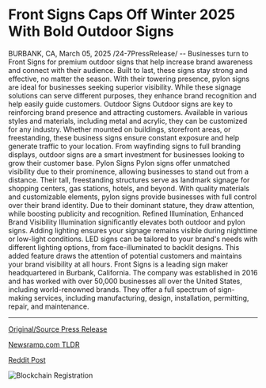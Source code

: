 # Front Signs Caps Off Winter 2025 With Bold Outdoor Signs

BURBANK, CA, March 05, 2025 /24-7PressRelease/ -- Businesses turn to Front Signs for premium outdoor signs that help increase brand awareness and connect with their audience. Built to last, these signs stay strong and effective, no matter the season. With their towering presence, pylon signs are ideal for businesses seeking superior visibility. While these signage solutions can serve different purposes, they enhance brand recognition and help easily guide customers.  Outdoor Signs Outdoor signs are key to reinforcing brand presence and attracting customers. Available in various styles and materials, including metal and acrylic, they can be customized for any industry. Whether mounted on buildings, storefront areas, or freestanding, these business signs ensure constant exposure and help generate traffic to your location. From wayfinding signs to full branding displays, outdoor signs are a smart investment for businesses looking to grow their customer base.  Pylon Signs Pylon signs offer unmatched visibility due to their prominence, allowing businesses to stand out from a distance. Their tall, freestanding structures serve as landmark signage for shopping centers, gas stations, hotels, and beyond. With quality materials and customizable elements, pylon signs provide businesses with full control over their brand identity. Due to their dominant stature, they draw attention, while boosting publicity and recognition.  Refined Illumination, Enhanced Brand Visibility Illumination significantly elevates both outdoor and pylon signs. Adding lighting ensures your signage remains visible during nighttime or low-light conditions. LED signs can be tailored to your brand's needs with different lighting options, from face-illuminated to backlit designs. This added feature draws the attention of potential customers and maintains your brand visibility at all hours.  Front Signs is a leading sign maker headquartered in Burbank, California. The company was established in 2016 and has worked with over 50,000 businesses all over the United States, including world-renowned brands. They offer a full spectrum of sign-making services, including manufacturing, design, installation, permitting, repair, and maintenance. 

---

[Original/Source Press Release](https://www.24-7pressrelease.com/press-release/520264/front-signs-caps-off-winter-2025-with-bold-outdoor-signs)
                    

[Newsramp.com TLDR](https://newsramp.com/curated-news/front-signs-enhances-brand-visibility-with-premium-outdoor-and-pylon-signs/5aad8f3f4520334e0c96599093f3a8d9) 

 



[Reddit Post](https://www.reddit.com/r/MarketingNewsramp/comments/1j3yh8z/front_signs_enhances_brand_visibility_with/) 



![Blockchain Registration](https://cdn.newsramp.app/24-7PressRelease/qrcode/253/5/dashbOfH.webp)
